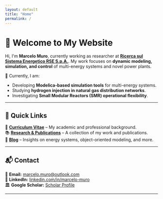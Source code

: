 ```yaml
---
layout: default
title: "Home"
permalink: /
---
```


# 👋 Welcome to My Website

Hi, I'm **Marcelo Muro**, currently working as researcher at [**Ricerca sul Sistema Energetico RSE S.p.A.**](https://www.rse-web.it/). 
My work focuses on **dynamic modeling, simulation, and control** of multi-energy systems and novel power plants.

🔬 Currently, I am:
- Developing **Modelica-based simulation tools** for multi-energy systems.
- Studying **hydrogen injection in natural gas distribution networks**.
- Investigating **Small Modular Reactors (SMR) operational flexibility**.

---

## 🚀 Quick Links
📄 **[Curriculum Vitae](https://marcelo-muro.github.io/cv/)** – My academic and professional background.  
📚 **[Research & Publications](https://marcelo-muro.github.io/research/)** – A collection of my work and publications.  
📝 **[Blog](https://marcelo-muro.github.io/blog/)** – Insights on energy systems, object-oriented modeling, and more.  

---

## 📬 Contact  
📧 **Email:** [marcelo.muro@outlook.com](mailto:marcelo.muro@outlook.com)  
🔗 **LinkedIn:** [linkedin.com/in/marcelo-muro](https://www.linkedin.com/in/marcelomuro)  
🏛 **Google Scholar:** [Scholar Profile](https://scholar.google.com/citations?user=Fke6TmsAAAAJ&hl=it)  

---
